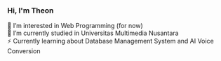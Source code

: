
### Hi, I'm Theon

👀 I’m interested in Web Programming (for now) <br />
🌱 I’m currently studied in Universitas Multimedia Nusantara <br />
⚡ Currently learning about Database Management System and AI Voice Conversion <br />

